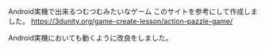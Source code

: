 Android実機で出来るつむつむみたいなゲーム
このサイトを参考にして作成しました。
https://3dunity.org/game-create-lesson/action-pazzle-game/

Android実機においても動くように改良をしました。